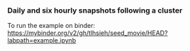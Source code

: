 ### Daily and six hourly snapshots following a cluster

To run the example on binder: https://mybinder.org/v2/gh/tlhsieh/seed_movie/HEAD?labpath=example.ipynb
